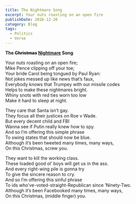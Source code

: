 ```yaml
---
title: The Nightmare Song
excerpt: Your nuts roasting on an open fire
publishDate: 2016-12-20
category: Blog
tags:
  - Politics
  - Verse
---
```


<p>
  <strong>The <del>Christmas</del> <ins>Nightmare</ins> Song</strong>
</p>
<p>
  Your nuts roasting on an open fire;<br />
  Mike Pence clipping off your toe;<br />
  Your bride Carol being tongued by Paul Ryan:<br />
  Not jokes messed up like news that’s faux,<br />
  Everybody knows that Trumpey with our missile codes<br />
  Helps to make these nightmares bright.<br />
  Whiny snots with red ties worn too low<br />
  Make it hard to sleep at night.
</p>
<p>
  They care that Santa isn’t gay.<br />
  They focus all their justices on Roe v Wade.<br />
  But every decent child and FBI<br />
  Wanna see if Putin really knew how to spy.<br />
  And so I’m offering this simple phrase<br />
  To swing states that should now be blue.<br />
  Although it’s been tweeted many times, many ways,<br />
  On this Christmas, screw you.
</p>
<p>
  They want to kill the working class.<br />
  These loaded good ol’ boys will get us in the ass.<br />
  And every right-wing pile is gonna try<br />
  To give the sincere reason to cry.<br />
  And so I’m offering this sinful phrase<br />
  To ids who’ve-voted-straight-Republican since ’Ninety-Two.<br />
  Although it’s been Facebooked many times, many ways,<br />
  On this Christmas, (middle finger) you.
</p>
